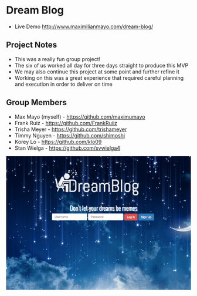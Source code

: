 # Dream Blog

* Live Demo http://www.maximilianmayo.com/dream-blog/

## Project Notes
* This was a really fun group project!
* The six of us worked all day for three days straight to produce this MVP
* We may also continue this project at some point and further refine it
* Working on this was a great experience that required careful planning and execution in order to deliver on time

## Group Members
* Max Mayo (myself) - https://github.com/maximumayo
* Frank Ruiz - https://github.com/FrankRuiiz
* Trisha Meyer - https://github.com/trishameyer
* Timmy Nguyen - https://github.com/shimoshi
* Korey Lo - https://github.com/klo09
* Stan Wielga - https://github.com/svwielga4

![screenshot of landing page](/images/dreamscreen.png?raw=true "screen shot of landing page")

